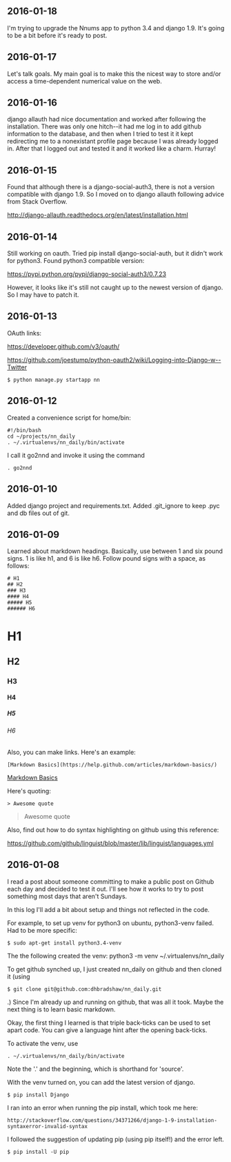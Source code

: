 ## 2016-01-18
I'm trying to upgrade the Nnums app to python 3.4 and django 1.9.  It's going to be a bit before it's ready to post.

## 2016-01-17
Let's talk goals.  My main goal is to make this the nicest way to store and/or access a time-dependent numerical value on the web.  

## 2016-01-16
django allauth had nice documentation and worked after following the installation.  There was only one hitch--it had me log in to add github information to the database, and then when I tried to test it it kept redirecting me to a nonexistant profile page because I was already logged in.  After that I logged out and tested it and it worked like a charm.  Hurray!

## 2016-01-15
Found that although there is a django-social-auth3, there is not a version compatible with django 1.9.  So I moved on to django allauth following advice from Stack Overflow.  

http://django-allauth.readthedocs.org/en/latest/installation.html

## 2016-01-14
Still working on oauth.  Tried pip install django-social-auth, but it didn't work for python3.
Found python3 compatible version:

https://pypi.python.org/pypi/django-social-auth3/0.7.23

However, it looks like it's still not caught up to the newest version of django.  So I may have to patch it.

## 2016-01-13
OAuth links:

https://developer.github.com/v3/oauth/

https://github.com/joestump/python-oauth2/wiki/Logging-into-Django-w--Twitter
```
$ python manage.py startapp nn
```


## 2016-01-12
Created a convenience script for home/bin:
```
#!/bin/bash
cd ~/projects/nn_daily
. ~/.virtualenvs/nn_daily/bin/activate
```
I call it go2nnd and invoke it using the command
```
. go2nnd
```

## 2016-01-10
Added django project and requirements.txt.  Added .git_ignore to keep .pyc and db files out of git.

## 2016-01-09
Learned about markdown headings.  Basically, use between 1 and six pound signs.  1 is like h1, and 6 is like h6.  Follow pound signs with a space, as follows:
```
# H1
## H2
### H3
#### H4
##### H5
###### H6
```
# H1
## H2
### H3
#### H4
##### H5
###### H6

Also, you can make links.  Here's an example:

```
[Markdown Basics](https://help.github.com/articles/markdown-basics/)
```

[Markdown Basics](https://help.github.com/articles/markdown-basics/)

Here's quoting:
```
> Awesome quote
```
> Awesome quote

Also, find out how to do syntax highlighting on github using this reference:

https://github.com/github/linguist/blob/master/lib/linguist/languages.yml



## 2016-01-08

I read a post about someone committing to make a public post on Github each day and decided to test it out.  I'll see how it works to try to post something most days that aren't Sundays.

In this log I'll add a bit about setup and things not reflected in the code.

For example, to set up venv for python3 on ubuntu, python3-venv failed.  Had to be more specific:
```shell
$ sudo apt-get install python3.4-venv
```
The the following created the venv:
python3 -m venv ~/.virtualenvs/nn_daily

To get github synched up, I just created nn_daily on github and then cloned it
(using
```shell
$ git clone git@github.com:dhbradshaw/nn_daily.git
```
.)
Since I'm already up and running on github, that was all it took.  Maybe the next thing is to learn basic markdown.

Okay, the first thing I learned is that triple back-ticks can be used to set apart code.  You can give a language hint after the opening back-ticks.

To activate the venv, use
```shell
. ~/.virtualenvs/nn_daily/bin/activate
```
Note the '.' and the beginning, which is shorthand for 'source'.

With the venv turned on, you can add the latest version of django.
```shell
$ pip install Django
```

I ran into an error when running the pip install, which took me here:

    http://stackoverflow.com/questions/34371266/django-1-9-installation-syntaxerror-invalid-syntax
I followed the suggestion of updating pip (using pip itself!) and the error left.

```shell
$ pip install -U pip
```
